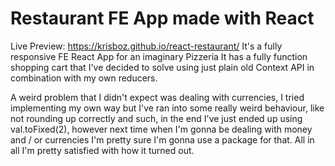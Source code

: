 # Restaurant FE App made with React

Live Preview: https://krisboz.github.io/react-restaurant/
It's a fully responsive FE React App for an imaginary Pizzeria
It has a fully function shopping cart that I've decided to solve using just plain old
Context API in combination with my own reducers.

A weird problem that I didn't expect was dealing with currencies, I tried implementing my own way but
I've ran into some really weird behaviour, like not rounding up correctly and such, in the end I've just ended up
using val.toFixed(2), however next time when I'm gonna be dealing with money and / or currencies I'm pretty sure
I'm gonna use a package for that.
All in all I'm pretty satisfied with how it turned out.
